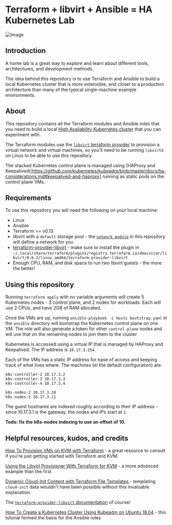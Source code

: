 # Terraform + libvirt + Ansible = HA Kubernetes Lab

![Image](https://jamon.ca/terraform-libvirt-k8s-lab.png)

## Introduction

A home lab is a great way to explore and learn about different tools, architectures, and development methods.

The idea behind this repository is to use Terraform and Ansible to build a local Kubernetes cluster that is more extensible, and closer to a production architecture than many of the typical single-machine example environments.

## About

This repository contains all the Terraform modules and Ansible roles that you need to build a local [High Availability Kubernetes cluster](https://kubernetes.io/docs/setup/production-environment/tools/kubeadm/ha-topology/) that you can experiment with.

The Terraform modules use the [`libvirt` terraform provider](https://github.com/dmacvicar/terraform-provider-libvirt) to provision a virtual network and virtual machines, so you'll need to be running `libvirtd` on Linux to be able to use this repository.

The stacked Kubernetes control plane is managed using (HAProxy and Keepalived)[https://github.com/kubernetes/kubeadm/blob/master/docs/ha-considerations.md#keepalived-and-haproxy] running as static pods on the control plane VMs.

## Requirements

To use this repository you will need the following on your local machine:

* Linux
* Ansible
* Terraform >= v0.13
* libvirt with a `default` storage pool - the [`network module`](https://github.com/jamonation/terraform-libvirt-k8s-lab/tree/main/terraform/modules/network) in this repository will define a network for you
* [terraform-provider-libvirt](https://github.com/dmacvicar/terraform-provider-libvirt) - make sure to install the plugin in `~/.local/share/terraform/plugins/registry.terraform.io/dmacvicar/libvirt/0.6.2/linux_amd64/terraform-provider-libvirt`
* Enough CPU, RAM, and disk space to run two libvirt guests - the more the better!

## Using this repository

Running `terraform apply` with no variable arguments will create 5 Kubernetes nodes - 3 control plane, and 2 nodes for workloads. Each will use 2 CPUs, and have 2GB of RAM allocated.

Once the VMs are up, running `ansible-playbook -i hosts bootstrap.yaml` in the `ansible` directory will bootstrap the Kubernetes control plane on one VM. The role will also generate a token for other `control-plane` nodes and will use that on the remaining nodes to join them to the cluster

Kubernetes is accessed using a virtual IP that is managed by HAProxy and Keepalived. The IP address is `10.17.3.254`.

Each of the VMs has a static IP address for ease of access and keeping track of what lives where. The machines (in the default configuration) are:

```
k8s-controller-2 10.17.3.2
k8s-controller-3 10.17.3.3
k8s-controller-4 10.17.3.4

k8s-nodes-2 10.17.3.10
k8s-nodes-3 10.17.3.11
```

The guest hostname are indexed roughly according to their IP address - since 10.17.3.1 is the gateway, the nodes and IPs start at `2`.

**Todo: fix the k8s-nodes indexing to use an offset of 10.**

## Helpful resources, kudos, and credits

[How To Provision VMs on KVM with Terraform](https://computingforgeeks.com/how-to-provision-vms-on-kvm-with-terraform/) - a great resource to consult if you're just getting started with Terraform and KVM.

[Using the Libvirt Provisioner With Terraform for KVM](https://blog.ruanbekker.com/blog/2020/10/08/using-the-libvirt-provisioner-with-terraform-for-kvm/) - a more advanced example than the first

[
Dynamic Cloud-Init Content with Terraform File Templates
](https://grantorchard.com/dynamic-cloudinit-content-with-terraform-file-templates/) - templating `cloud-init` data wouldn't have been possible without this invaluable explanation.

The [`terraform-provider-libvirt` documentation](https://github.com/dmacvicar/terraform-provider-libvirt) of course!

[How To Create a Kubernetes Cluster Using Kubeadm on Ubuntu 18.04](https://www.digitalocean.com/community/tutorials/how-to-create-a-kubernetes-cluster-using-kubeadm-on-ubuntu-18-04) - this tutorial formed the basis for the Ansible roles
